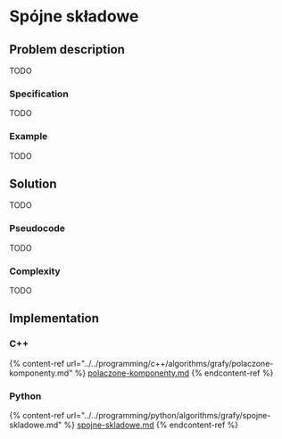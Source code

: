# Spójne składowe

## Problem description

TODO

### Specification

TODO

### Example

TODO

## Solution

TODO

### Pseudocode

TODO

### Complexity

TODO

## Implementation

### C++

{% content-ref url="../../programming/c++/algorithms/grafy/polaczone-komponenty.md" %}
[polaczone-komponenty.md](../../programming/c++/algorithms/grafy/polaczone-komponenty.md)
{% endcontent-ref %}

### Python

{% content-ref url="../../programming/python/algorithms/grafy/spojne-skladowe.md" %}
[spojne-skladowe.md](../../programming/python/algorithms/grafy/spojne-skladowe.md)
{% endcontent-ref %}
